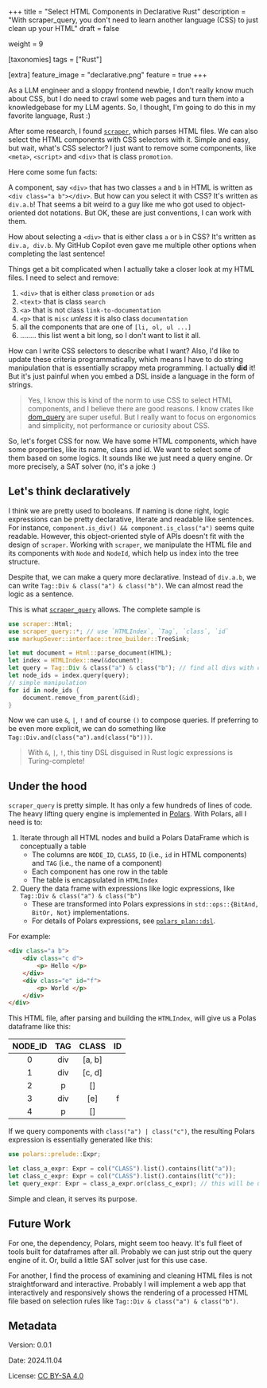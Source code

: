 +++
title = "Select HTML Components in Declarative Rust"
description = "With scraper_query, you don't need to learn another language (CSS) to just clean up your HTML"
draft = false

weight = 9

[taxonomies]
tags = ["Rust"]

[extra]
feature_image = "declarative.png"
feature = true
+++

As a LLM engineer and a sloppy frontend newbie, I don't really know much about CSS, but I do need to crawl some web pages and turn them into a knowledgebase for my LLM agents. So, I thought, I'm going to do this in my favorite language, Rust :)

After some research, I found [`scraper`](https://github.com/rust-scraper/scraper), which parses HTML files. We can also select the HTML components with CSS selectors with it. Simple and easy, but wait, what's CSS selector? I just want to remove some components, like `<meta>`, `<script>` and `<div>` that is class `promotion`.

Here come some fun facts:
 
A component, say `<div>` that has two classes `a` and `b` in HTML is written as `<div class="a b"></div>`. But how can you select it with CSS? It's written as `div.a.b`! That seems a bit weird to a guy like me who got used to object-oriented dot notations. But OK, these are just conventions, I can work with them.

How about selecting a `<div>` that is either class `a` or `b` in CSS? It's written as `div.a, div.b`. My GitHub Copilot even gave me multiple other options when completing the last sentence!

Things get a bit complicated when I actually take a closer look at my HTML files. I need to select and remove:
1. `<div>` that is either class `promotion` or `ads`
2. `<text>` that is class `search`
3. `<a>` that is not class `link-to-documentation`
4. `<p>` that is `misc` _unless_ it is also class `documentation`
5. all the components that are one of `[li, ol, ul ...]`
6. ........ this list went a bit long, so I don't want to list it all.

How can I write CSS selectors to describe what I want? Also, I'd like to update these criteria programmatically, which means I have to do string manipulation that is essentially scrappy meta programming. 
I actually **did** it! But it's just painful when you embed a DSL inside a language in the form of strings.

> Yes, I know this is kind of the norm to use CSS to select HTML components, and I believe there are good reasons. I know crates like [dom_query](https://docs.rs/dom_query/latest/dom_query/) are super useful. 
> But I really want to focus on ergonomics and simplicity, not performance or curiosity about CSS.

So, let's forget CSS for now. We have some HTML components, which have some properties, like its name, class and id. We want to select some of them based on some logics. It sounds like we just need a query engine. Or more precisely, a SAT solver (no, it's a joke :)

## Let's think declaratively

I think we are pretty used to booleans. If naming is done right, logic expressions can be pretty declarative, literate and readable like sentences. For instance, `component.is_div() && component.is_class("a")` seems quite readable. 
However, this object-oriented style of APIs doesn't fit with the design of `scraper`. Working with `scraper`, we manipulate the HTML file and its components with `Node` and `NodeId`, which help us index into the tree structure.

Despite that, we can make a query more declarative. Instead of `div.a.b`, we can write `Tag::Div & class("a") & class("b")`. We can almost read the logic as a sentence.

This is what [`scraper_query`](https://crates.io/crates/scraper_query) allows. The complete sample is

```rust
use scraper::Html;
use scraper_query::*; // use `HTMLIndex`, `Tag`, `class`, `id`
use markup5ever::interface::tree_builder::TreeSink;

let mut document = Html::parse_document(HTML);
let index = HTMLIndex::new(&document);
let query = Tag::Div & class("a") & class("b"); // find all divs with class "a" and "b"
let node_ids = index.query(query);
// simple manipulation
for id in node_ids {
    document.remove_from_parent(&id);
}
```

Now we can use `&`, `|`, `!` and of course `()` to compose queries. If preferring to be even more explicit, we can do something like `Tag::Div.and(class("a").and(class("b")))`.

> With `&`, `|`, `!`, this tiny DSL disguised in Rust logic expressions is Turing-complete!


## Under the hood

`scraper_query` is pretty simple. It has only a few hundreds of lines of code. The heavy lifting query engine is implemented in [Polars](https://pola.rs). With Polars, all I need is to:
1. Iterate through all HTML nodes and build a Polars DataFrame which is conceptually a table
    * The columns are `NODE_ID`, `CLASS`, `ID` (i.e., `id` in HTML components) and `TAG` (i.e., the name of a component)
    * Each component has one row in the table
    * The table is encapsulated in `HTMLIndex`
2. Query the data frame with expressions like logic expressions, like `Tag::Div & class("a") & class("b")`
    * These are transformed into Polars expressions in `std::ops::{BitAnd, BitOr, Not}` implementations.
    * For details of Polars expressions, see [`polars_plan::dsl`](https://docs.rs/polars-plan/latest/polars_plan/dsl/index.html).

For example:
```html
<div class="a b">
    <div class="c d">
        <p> Hello </p>
    </div>
    <div class="e" id="f">
        <p> World </p>
    </div>
</div>
```

This HTML file, after parsing and building the `HTMLIndex`, will give us a Polas dataframe like this:

| NODE_ID | TAG | CLASS | ID |
| :-----: | :-: | :---: | :-: |
| 0       | div | [a, b] |    |
| 1       | div | [c, d] |    |
| 2       | p   | []     |    |
| 3       | div | [e]    | f  |
| 4       | p   | []     |    |


If we query components with `class("a") | class("c")`, the resulting Polars expression is essentially generated like this:

```rust
use polars::prelude::Expr;

let class_a_expr: Expr = col("CLASS").list().contains(lit("a"));
let class_c_expr: Expr = col("CLASS").list().contains(lit("c"));
let query_expr: Expr = class_a_expr.or(class_c_expr); // this will be used to filter the dataframe
```

Simple and clean, it serves its purpose.

## Future Work

For one, the dependency, Polars, might seem too heavy. It's full fleet of tools built for dataframes after all. Probably we can just strip out the query engine of it. Or, build a little SAT solver just for this use case.

For another, I find the process of examining and cleaning HTML files is not straightforward and interactive. Probably I will implement a web app that interactively and responsively shows the rendering of a processed HTML file based on selection rules like `Tag::Div & class("a") & class("b")`.


## Metadata

Version: 0.0.1

Date: 2024.11.04

License: [CC BY-SA 4.0](https://creativecommons.org/licenses/by-sa/4.0/)
